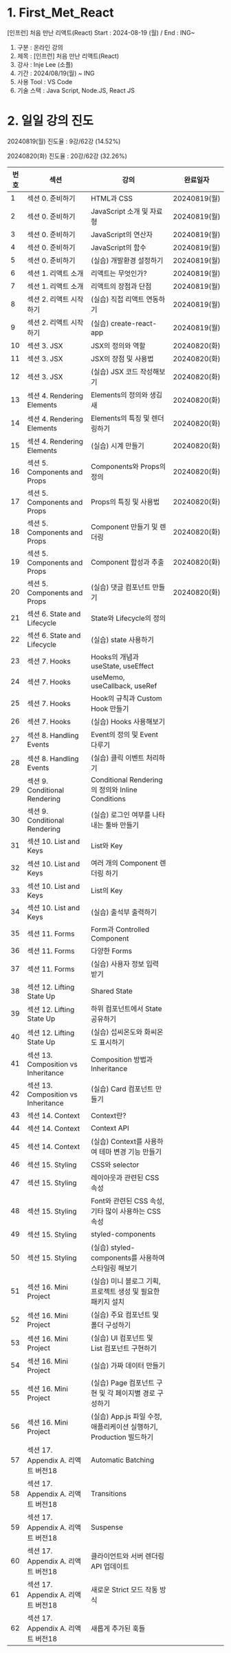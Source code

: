 # 1. First_Met_React

[인프런] 처음 만난 리액트(React) Start : 2024-08-19 (월) / End : ING~

1. 구분 : 온라인 강의
2. 제목 : [인프런] 처음 만난 리액트(React)
3. 강사 : Inje Lee (소플)
4. 기간 : 2024/08/19(월) ~ ING
5. 사용 Tool : VS Code
6. 기술 스택 : Java Script, Node.JS, React JS

# 2. 일일 강의 진도

20240819(월) 진도율 : 9강/62강 (14.52%)

20240820(화) 진도율 : 20강/62강 (32.26%)

| 번호 | 섹션                                | 강의                                                                | 완료일자     |
| ---- | ----------------------------------- | ------------------------------------------------------------------- | ------------ |
| 1    | 섹션 0. 준비하기                    | HTML과 CSS                                                          | 20240819(월) |
| 2    | 섹션 0. 준비하기                    | JavaScript 소개 및 자료형                                           | 20240819(월) |
| 3    | 섹션 0. 준비하기                    | JavaScript의 연산자                                                 | 20240819(월) |
| 4    | 섹션 0. 준비하기                    | JavaScript의 함수                                                   | 20240819(월) |
| 5    | 섹션 0. 준비하기                    | (실습) 개발환경 설정하기                                            | 20240819(월) |
| 6    | 섹션 1. 리액트 소개                 | 리액트는 무엇인가?                                                  | 20240819(월) |
| 7    | 섹션 1. 리액트 소개                 | 리액트의 장점과 단점                                                | 20240819(월) |
| 8    | 섹션 2. 리액트 시작하기             | (실습) 직접 리액트 연동하기                                         | 20240819(월) |
| 9    | 섹션 2. 리액트 시작하기             | (실습) create-react-app                                             | 20240819(월) |
| 10   | 섹션 3. JSX                         | JSX의 정의와 역할                                                   | 20240820(화) |
| 11   | 섹션 3. JSX                         | JSX의 장점 및 사용법                                                | 20240820(화) |
| 12   | 섹션 3. JSX                         | (실습) JSX 코드 작성해보기                                          | 20240820(화) |
| 13   | 섹션 4. Rendering Elements          | Elements의 정의와 생김새                                            | 20240820(화) |
| 14   | 섹션 4. Rendering Elements          | Elements의 특징 및 렌더링하기                                       | 20240820(화) |
| 15   | 섹션 4. Rendering Elements          | (실습) 시계 만들기                                                  | 20240820(화) |
| 16   | 섹션 5. Components and Props        | Components와 Props의 정의                                           | 20240820(화) |
| 17   | 섹션 5. Components and Props        | Props의 특징 및 사용법                                              | 20240820(화) |
| 18   | 섹션 5. Components and Props        | Component 만들기 및 렌더링                                          | 20240820(화) |
| 19   | 섹션 5. Components and Props        | Component 합성과 추출                                               | 20240820(화) |
| 20   | 섹션 5. Components and Props        | (실습) 댓글 컴포넌트 만들기                                         | 20240820(화) |
| 21   | 섹션 6. State and Lifecycle         | State와 Lifecycle의 정의                                            |              |
| 22   | 섹션 6. State and Lifecycle         | (실습) state 사용하기                                               |              |
| 23   | 섹션 7. Hooks                       | Hooks의 개념과 useState, useEffect                                  |              |
| 24   | 섹션 7. Hooks                       | useMemo, useCallback, useRef                                        |              |
| 25   | 섹션 7. Hooks                       | Hook의 규칙과 Custom Hook 만들기                                    |              |
| 26   | 섹션 7. Hooks                       | (실습) Hooks 사용해보기                                             |              |
| 27   | 섹션 8. Handling Events             | Event의 정의 및 Event 다루기                                        |              |
| 28   | 섹션 8. Handling Events             | (실습) 클릭 이벤트 처리하기                                         |              |
| 29   | 섹션 9. Conditional Rendering       | Conditional Rendering의 정의와 Inline Conditions                    |              |
| 30   | 섹션 9. Conditional Rendering       | (실습) 로그인 여부를 나타내는 툴바 만들기                           |              |
| 31   | 섹션 10. List and Keys              | List와 Key                                                          |              |
| 32   | 섹션 10. List and Keys              | 여러 개의 Component 렌더링 하기                                     |              |
| 33   | 섹션 10. List and Keys              | List의 Key                                                          |              |
| 34   | 섹션 10. List and Keys              | (실습) 출석부 출력하기                                              |              |
| 35   | 섹션 11. Forms                      | Form과 Controlled Component                                         |              |
| 36   | 섹션 11. Forms                      | 다양한 Forms                                                        |              |
| 37   | 섹션 11. Forms                      | (실습) 사용자 정보 입력 받기                                        |              |
| 38   | 섹션 12. Lifting State Up           | Shared State                                                        |              |
| 39   | 섹션 12. Lifting State Up           | 하위 컴포넌트에서 State 공유하기                                    |              |
| 40   | 섹션 12. Lifting State Up           | (실습) 섭씨온도와 화씨온도 표시하기                                 |              |
| 41   | 섹션 13. Composition vs Inheritance | Composition 방법과 Inheritance                                      |              |
| 42   | 섹션 13. Composition vs Inheritance | (실습) Card 컴포넌트 만들기                                         |              |
| 43   | 섹션 14. Context                    | Context란?                                                          |              |
| 44   | 섹션 14. Context                    | Context API                                                         |              |
| 45   | 섹션 14. Context                    | (실습) Context를 사용하여 테마 변경 기능 만들기                     |              |
| 46   | 섹션 15. Styling                    | CSS와 selector                                                      |              |
| 47   | 섹션 15. Styling                    | 레이아웃과 관련된 CSS 속성                                          |              |
| 48   | 섹션 15. Styling                    | Font와 관련된 CSS 속성, 기타 많이 사용하는 CSS 속성                 |              |
| 49   | 섹션 15. Styling                    | styled-components                                                   |              |
| 50   | 섹션 15. Styling                    | (실습) styled-components를 사용하여 스타일링 해보기                 |              |
| 51   | 섹션 16. Mini Project               | (실습) 미니 블로그 기획, 프로젝트 생성 및 필요한 패키지 설치        |              |
| 52   | 섹션 16. Mini Project               | (실습) 주요 컴포넌트 및 폴더 구성하기                               |              |
| 53   | 섹션 16. Mini Project               | (실습) UI 컴포넌트 및 List 컴포넌트 구현하기                        |              |
| 54   | 섹션 16. Mini Project               | (실습) 가짜 데이터 만들기                                           |              |
| 55   | 섹션 16. Mini Project               | (실습) Page 컴포넌트 구현 및 각 페이지별 경로 구성하기              |              |
| 56   | 섹션 16. Mini Project               | (실습) App.js 파일 수정, 애플리케이션 실행하기, Production 빌드하기 |              |
| 57   | 섹션 17. Appendix A. 리액트 버전18  | Automatic Batching                                                  |              |
| 58   | 섹션 17. Appendix A. 리액트 버전18  | Transitions                                                         |              |
| 59   | 섹션 17. Appendix A. 리액트 버전18  | Suspense                                                            |              |
| 60   | 섹션 17. Appendix A. 리액트 버전18  | 클라이언트와 서버 렌더링 API 업데이트                               |              |
| 61   | 섹션 17. Appendix A. 리액트 버전18  | 새로운 Strict 모드 작동 방식                                        |              |
| 62   | 섹션 17. Appendix A. 리액트 버전18  | 새롭게 추가된 훅들                                                  |              |
